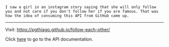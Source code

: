     
    I saw a girl in an instagram story saying that she will only follow you and not care if you don't follow her if you are famous. That was how the idea of ​​consuming this API from GitHub came up.

---

  Visit: https://pgthiago.github.io/follow-each-other/

  Click [here](https://docs.github.com/en/rest/reference/users#check-if-a-user-follows-another-user) to go to the API documentation.
